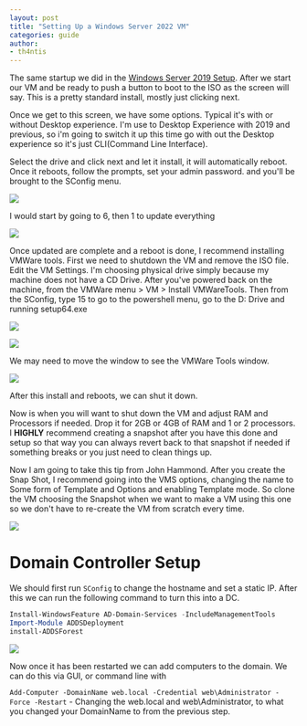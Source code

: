 ```yaml
---
layout: post
title: "Setting Up a Windows Server 2022 VM"
categories: guide
author:
- th4ntis
---
```


The same startup we did in the [Windows Server 2019 Setup](https://blog.th4ntis.com/Windows-Server-2019-Setup). After we start our VM and be ready to push a button to boot to the ISO as the screen will say. This is a pretty standard install, mostly just clicking next.

Once we get to this screen, we have some options. Typical it's with or without Desktop experience. I'm use to Desktop Experience with 2019 and previous, so i'm going to switch it up this time go with  out the Desktop experience so it's just CLI(Command Line Interface).

Select the drive and click next and let it install, it will automatically reboot. Once it reboots, follow the prompts, set your admin password. and you'll be brought to the SConfig menu.

![](https://github.com/Th4ntis/CyberSecNotes/raw/main/.gitbook/assets/image%20(332).png)

I would start by going to 6, then 1 to update everything

![](https://github.com/Th4ntis/CyberSecNotes/raw/main/.gitbook/assets/image%20(274).png)

Once updated are complete and a reboot is done, I recommend installing VMWare tools. First we need to shutdown the VM and remove the ISO file. Edit the VM Settings. I'm choosing physical drive simply because my machine does not have a CD Drive. After you've powered back on the machine, from the VMWare menu > VM > Install VMWareTools. Then from the SConfig, type 15 to go to the powershell menu, go to the D: Drive and running setup64.exe

![](https://github.com/Th4ntis/CyberSecNotes/raw/main/.gitbook/assets/image%20(320).png)

![](https://github.com/Th4ntis/CyberSecNotes/raw/main/.gitbook/assets/image%20(652).png)

We may need to move the window to see the VMWare Tools window.

![](https://github.com/Th4ntis/CyberSecNotes/raw/main/.gitbook/assets/image%20(395).png)

After this install and reboots, we can shut it down.

Now is when you will want to shut down the VM and adjust RAM and Processors if needed. Drop it for 2GB or 4GB of RAM and 1 or 2 processors. I **HIGHLY** recommend creating a snapshot after you have this done and setup so that way you can always revert back to that snapshot if needed if something breaks or you just need to clean things up.

Now I am going to take this tip from John Hammond. After you create the Snap Shot, I recommend going into the VMS options, changing the name to Some form of Template and Options and enabling Template mode. So clone the VM choosing the Snapshot when we want to make a VM using this one so we don't have to re-create the VM from scratch every time.

![](https://github.com/Th4ntis/CyberSecNotes/raw/main/.gitbook/assets/image%20(706).png)

# Domain Controller Setup

We should first run `SConfig` to change the hostname and set a static IP. After this we can run the following command to turn this into a DC.

```powershell
Install-WindowsFeature AD-Domain-Services -IncludeManagementTools
Import-Module ADDSDeployment
install-ADDSForest
```

![](https://github.com/Th4ntis/CyberSecNotes/raw/main/.gitbook/assets/image%20(463).png)

Now once it has been restarted we can add computers to the domain. We can do this via GUI, or command line with

`Add-Computer -DomainName web.local -Credential web\Administrator -Force -Restart` - Changing the web.local and web\Administrator, to what you changed your DomainName to from the previous step.
